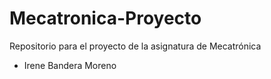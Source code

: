 # Mecatronica-Proyecto
Repositorio para el proyecto de la asignatura de Mecatrónica

* Irene Bandera Moreno